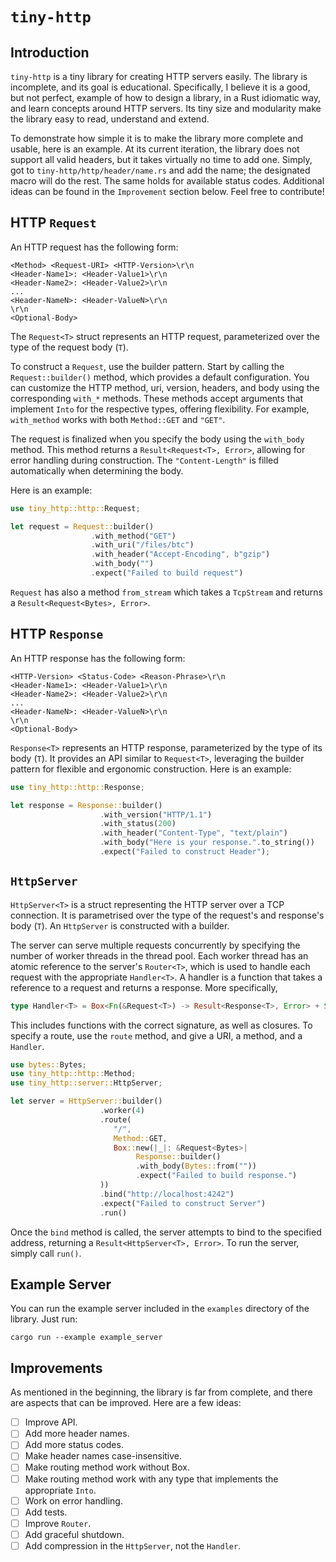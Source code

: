 # `tiny-http`

## Introduction

`tiny-http` is a tiny library for creating HTTP servers easily.
The library is incomplete, and its goal is educational.
Specifically, I believe it is a good, but not perfect, example of how to design a 
library, in a Rust idiomatic way, and learn concepts around HTTP servers.
Its tiny size and modularity make the library easy to read, understand and extend.

To demonstrate how simple it is to make the library more complete and usable, here is an example.
At its current iteration, the library does not support all valid headers, but it takes virtually no time to add one.
Simply, got to `tiny-http/http/header/name.rs` and add the name; the designated macro will do the rest.
The same holds for available status codes.
Additional ideas can be found in the `Improvement` section below.
Feel free to contribute!

## HTTP `Request`

An HTTP request has the following form:
```
<Method> <Request-URI> <HTTP-Version>\r\n
<Header-Name1>: <Header-Value1>\r\n
<Header-Name2>: <Header-Value2>\r\n
...
<Header-NameN>: <Header-ValueN>\r\n
\r\n
<Optional-Body>
```

The `Request<T>` struct represents an HTTP request, parameterized over the type of the request body (`T`).

To construct a `Request`, use the builder pattern. 
Start by calling the `Request::builder()` method, which provides a default configuration. 
You can customize the HTTP method, uri, version, headers, and body using the corresponding `with_*` methods. 
These methods accept arguments that implement `Into` for the respective types, offering flexibility. 
For example, `with_method` works with both `Method::GET` and `"GET"`.

The request is finalized when you specify the body using the `with_body` method.
This method returns a `Result<Request<T>, Error>`, allowing for error handling during construction.
The `"Content-Length"` is filled automatically when determining the body.

Here is an example:

```rust
use tiny_http::http::Request;

let request = Request::builder()
                  .with_method("GET")
                  .with_uri("/files/btc")
                  .with_header("Accept-Encoding", b"gzip")
                  .with_body("")
                  .expect("Failed to build request")
```

`Request` has also a method `from_stream` which takes a `TcpStream` and returns a `Result<Request<Bytes>, Error>`.

## HTTP `Response`

An HTTP response has the following form:
```
<HTTP-Version> <Status-Code> <Reason-Phrase>\r\n
<Header-Name1>: <Header-Value1>\r\n
<Header-Name2>: <Header-Value2>\r\n
...
<Header-NameN>: <Header-ValueN>\r\n
\r\n
<Optional-Body>
```

`Response<T>` represents an HTTP response, parameterized by the type of its body (`T`). 
It provides an API similar to `Request<T>`, leveraging the builder pattern for flexible and ergonomic construction.
Here is an example:

```rust
use tiny_http::http::Response;

let response = Response::builder()
                    .with_version("HTTP/1.1")
                    .with_status(200)
                    .with_header("Content-Type", "text/plain")
                    .with_body("Here is your response.".to_string())
                    .expect("Failed to construct Header");
```

## `HttpServer`

`HttpServer<T>` is a struct representing the HTTP server over a TCP connection. 
It is parametrised over the type of the request's and response's body (`T`). 
An `HttpServer` is constructed with a builder. 

The server can serve multiple requests concurrently by specifying the number of worker threads in the thread pool.
Each worker thread has an atomic reference to the server's `Router<T>`, which is used to handle each request with the appropriate `Handler<T>`.
A handler is a function that takes a reference to a request and returns a response.
More specifically,

```rust
type Handler<T> = Box<Fn(&Request<T>) -> Result<Response<T>, Error> + Send + Sync + 'static>
```

This includes functions with the correct signature, as well as closures.
To specify a route, use the `route` method, and give a URI, a method, and a `Handler`.


```rust
use bytes::Bytes;
use tiny_http::http::Method;
use tiny_http::server::HttpServer;

let server = HttpServer::builder()
                    .worker(4)
                    .route(
                       "/", 
                       Method::GET, 
                       Box::new(|_|: &Request<Bytes>| 
                            Response::builder()
                            .with_body(Bytes::from(""))
                            .expect("Failed to build response.")
                    ))
                    .bind("http://localhost:4242")
                    .expect("Failed to construct Server")
                    .run()
```

Once the `bind` method is called, the server attempts to bind to the specified address, returning a `Result<HttpServer<T>, Error>`.
To run the server, simply call `run()`.

## Example Server

You can run the example server included in the `examples` directory of the library. Just run:
```
cargo run --example example_server
```

## Improvements

As mentioned in the beginning, the library is far from complete, and there are aspects that can be improved.
Here are a few ideas:

- [ ] Improve API.
- [ ] Add more header names.
- [ ] Add more status codes.
- [ ] Make header names case-insensitive.
- [ ] Make routing method work without Box.
- [ ] Make routing method work with any type that implements the appropriate `Into`.
- [ ] Work on error handling.
- [ ] Add tests.
- [ ] Improve `Router`.
- [ ] Add graceful shutdown.
- [ ] Add compression in the `HttpServer`, not the `Handler`.
